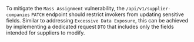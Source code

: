 

To mitigate the `Mass Assignment` vulnerability, the `/api/v1/supplier-companies` `PATCH` endpoint should restrict invokers from updating sensitive fields. Similar to addressing `Excessive Data Exposure`, this can be achieved by implementing a dedicated request `DTO` that includes only the fields intended for suppliers to modify.